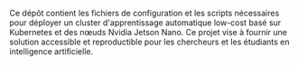 Ce dépôt contient les fichiers de configuration et les scripts nécessaires pour déployer un cluster d'apprentissage automatique low-cost basé sur Kubernetes et des nœuds Nvidia Jetson Nano. Ce projet vise à fournir une solution accessible et reproductible pour les chercheurs et les étudiants en intelligence artificielle.